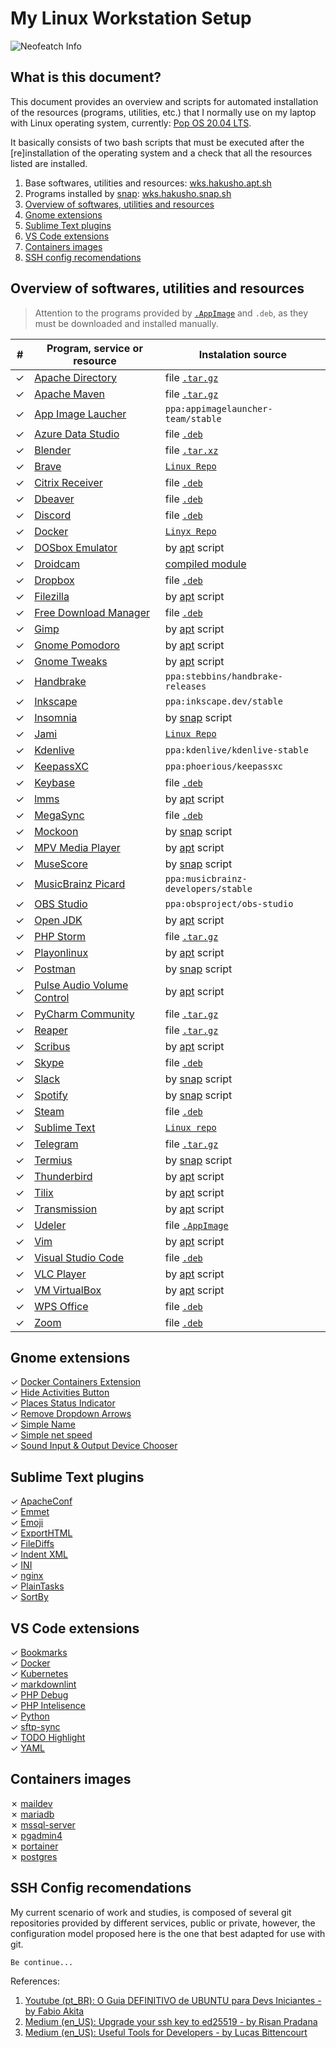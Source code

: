 # My Linux Workstation Setup

![Neofeatch Info][neofetch-image]

## What is this document?

This document provides an overview and scripts for automated installation of the resources (programs, utilities, etc.) that I normally use on my laptop with Linux operating system, currently: [Pop OS 20.04 LTS](https://pop.system76.com/).

It basically consists of two bash scripts that must be executed after the [re]installation of the operating system and a check that all the resources listed are installed.

1. Base softwares, utilities and resources: [wks.hakusho.apt.sh](wks.hakusho.apt.sh)
2. Programs installed by [snap](https://snapcraft.io/): [wks.hakusho.snap.sh](wks.hakusho.snap.sh)
3. [Overview of softwares, utilities and resources](#Overview-of-softwares,-utilities-and-resources)
4. [Gnome extensions](#Gnome-extensions)
5. [Sublime Text plugins](#Sublime-Text-plugins)
6. [VS Code extensions](#VS-Code-extensions)
7. [Containers images](#Containers-images)
8. [SSH config recomendations](#SSH-config-recomendations)

## Overview of softwares, utilities and resources

> Attention to the programs provided by [`.AppImage`](https://appimage.org/) and `.deb`, as they must be downloaded and installed manually.

|#| Program, service or resource | Instalation source |
|-|--------------------------------------------------------------------------------------------------------------------------|-|
|✓| [Apache Directory](https://directory.apache.org/studio/) | file [`.tar.gz`](https://directory.apache.org/studio/download/download-linux.html) |
|✓| [Apache Maven](http://maven.apache.org/) | file [`.tar.gz`](https://linuxize.com/post/how-to-install-apache-maven-on-ubuntu-18-04/) |
|✓| [App Image Laucher](https://github.com/TheAssassin/AppImageLauncher) | `ppa:appimagelauncher-team/stable` |
|✓| [Azure Data Studio](https://docs.microsoft.com/pt-br/sql/azure-data-studio/quickstart-sql-server?view=sql-server-ver15) | file [`.deb`](https://docs.microsoft.com/pt-br/sql/azure-data-studio/download-azure-data-studio?view=sql-server-ver15) |
|✓| [Blender](https://www.blender.org/) | file [`.tar.xz`](https://www.blender.org/download/) |
|✓| [Brave](https://brave.com/) | [`Linux Repo`](https://brave-browser.readthedocs.io/en/latest/installing-brave.html#linux) |
|✓| [Citrix Receiver](https://www.citrix.com/pt-br/digital-workspace/) | file [`.deb`](https://www.citrix.com/pt-br/downloads/citrix-receiver/linux/receiver-for-linux-latest.html) |
|✓| [Dbeaver](https://dbeaver.io/) | file [`.deb`](https://dbeaver.io/download/) |
|✓| [Discord](https://discordapp.com/) | file [`.deb`](https://discordapp.com/download) |
|✓| [Docker](https://www.docker.com/) | [`Linyx Repo`](https://docs.docker.com/engine/install/ubuntu/) |
|✓| [DOSbox Emulator](https://www.dosbox.com/) | by [apt](wks.hakusho.apt.sh) script |
|✓| [Droidcam](https://www.dev47apps.com/) | [compiled module](https://www.dev47apps.com/droidcam/linuxx/) |
|✓| [Dropbox](https://www.dropbox.com) | file [`.deb`](https://www.dropbox.com/install-linux) |
|✓| [Filezilla](https://filezilla-project.org/) | by [apt](wks.hakusho.apt.sh) script |
|✓| [Free Download Manager](https://www.freedownloadmanager.org/) | file [`.deb`](https://www.freedownloadmanager.org/download-fdm-for-linux.htm) |
|✓| [Gimp](https://www.gimp.org/) | by [apt](wks.hakusho.apt.sh) script |
|✓| [Gnome Pomodoro](https://gnomepomodoro.org/) | by [apt](wks.hakusho.apt.sh) script |
|✓| [Gnome Tweaks](https://wiki.gnome.org/Apps/Tweaks) | by [apt](wks.hakusho.apt.sh) script |
|✓| [Handbrake](https://handbrake.fr/) | `ppa:stebbins/handbrake-releases` |
|✓| [Inkscape](https://inkscape.org/pt-br/) | `ppa:inkscape.dev/stable` |
|✓| [Insomnia](https://insomnia.rest/download/) | by [snap](wks.hakusho.snap.sh) script |
|✓| [Jami](https://jami.net/download-jami-linux/) | [`Linux Repo`](https://jami.net/download-jami-linux/#open-modal-ubuntu-20.04-64-bit) |
|✓| [Kdenlive](https://kdenlive.org/en/download/) | `ppa:kdenlive/kdenlive-stable` |
|✓| [KeepassXC](https://keepassxc.org) | `ppa:phoerious/keepassxc`  |
|✓| [Keybase](https://keybase.io/) | file [`.deb`](https://keybase.io/docs/the_app/install_linux) |
|✓| [lmms](https://lmms.io/download) | by [apt](wks.hakusho.apt.sh) script |
|✓| [MegaSync](https://mega.nz) | file [`.deb`](https://mega.nz/sync) |
|✓| [Mockoon](https://mockoon.com/) | by [snap](wks.hakusho.snap.sh) script |
|✓| [MPV Media Player](https://mpv.io/) |by [apt](wks.hakusho.apt.sh) script |
|✓| [MuseScore](https://musescore.org/) | by [snap](wks.hakusho.snap.sh) script |
|✓| [MusicBrainz Picard](https://picard.musicbrainz.org/) | `ppa:musicbrainz-developers/stable` |
|✓| [OBS Studio](https://obsproject.com/pt-br) | `ppa:obsproject/obs-studio` |
|✓| [Open JDK](https://openjdk.java.net/) | by [apt](wks.hakusho.apt.sh) script |
|✓| [PHP Storm](https://www.jetbrains.com/pt-br/phpstorm/) | file [`.tar.gz`](https://www.jetbrains.com/pt-br/phpstorm/download/#section=linux) |
|✓| [Playonlinux](https://www.playonlinux.com/en/) | by [apt](wks.hakusho.apt.sh) script |
|✓| [Postman](https://www.postman.com/) | by [snap](wks.hakusho.snap.sh) script |
|✓| [Pulse Audio Volume Control](https://freedesktop.org/software/pulseaudio/pavucontrol/) | by [apt](wks.hakusho.apt.sh) script |
|✓| [PyCharm Community](https://www.jetbrains.com/pt-br/pycharm) | file [`.tar.gz`](https://www.jetbrains.com/pt-br/pycharm/download/#section=linux) |
|✓| [Reaper](http://reaper.fm) | file [`.tar.gz`](http://reaper.fm/download.php#linux_download) |
|✓| [Scribus](https://www.scribus.net/) | by [apt](wks.hakusho.apt.sh) script |
|✓| [Skype](https://www.skype.com/pt-br/) | file [`.deb`](https://www.skype.com/pt-br/get-skype/) |
|✓| [Slack](https://slack.com/intl/pt-br/) | by [snap](wks.hakusho.snap.sh) script |
|✓| [Spotify](https://www.spotify.com/br/) | by [snap](wks.hakusho.snap.sh) script |
|✓| [Steam](https://store.steampowered.com/?l=portuguese) | file [`.deb`](https://store.steampowered.com/about/) |
|✓| [Sublime Text](https://www.sublimetext.com/) | [`Linux repo`](https://www.sublimetext.com/docs/3/linux_repositories.html) |
|✓| [Telegram](https://telegram.org/) | file [`.tar.gz`](https://desktop.telegram.org/) |
|✓| [Termius](https://termius.com/) | by [snap](wks.hakusho.snap.sh) script |
|✓| [Thunderbird](https://www.thunderbird.net/en-US/) | by [apt](wks.hakusho.apt.sh) script |
|✓| [Tilix](https://gnunn1.github.io/tilix-web/) | by [apt](wks.hakusho.apt.sh) script |
|✓| [Transmission](https://transmissionbt.com/) | by [apt](wks.hakusho.apt.sh) script |
|✓| [Udeler](https://github.com/FaisalUmair/udemy-downloader-gui) | file [`.AppImage`](https://github.com/FaisalUmair/udemy-downloader-gui/releases)|✓| [VMware Player](https://www.vmware.com/br/products/workstation-player.html) | file [`.bundle`](https://my.vmware.com/en/web/vmware/free#desktop_end_user_computing/vmware_workstation_player/15_0) |
|✓| [Vim](https://www.vim.org/) | by [apt](wks.hakusho.apt.sh) script |
|✓| [Visual Studio Code](https://code.visualstudio.com/) | file [`.deb`](https://code.visualstudio.com/docs/?dv=linux64_deb) |
|✓| [VLC Player](https://www.videolan.org/index.pt-BR.html) | by [apt](wks.hakusho.apt.sh) script |
|✓| [VM VirtualBox](https://www.virtualbox.org/) | by [apt](wks.hakusho.apt.sh) script |
|✓| [WPS Office](https://www.wps.com/) | file [`.deb`](https://linux.wps.com/) |
|✓| [Zoom](https://zoom.us) | file [`.deb`](https://zoom.us/download) |

## Gnome extensions

✓ [Docker Containers Extension](https://extensions.gnome.org/extension/1864/hakan-baysal-onur-agtas/)\
✓ [Hide Activities Button](https://extensions.gnome.org/extension/1128/hide-activities-button/)\
✓ [Places Status Indicator](https://extensions.gnome.org/extension/8/places-status-indicator/)\
✓ [Remove Dropdown Arrows](https://extensions.gnome.org/extension/800/remove-dropdown-arrows/)\
✓ [Simple Name](https://extensions.gnome.org/extension/807/simple-name/)\
✓ [Simple net speed](https://extensions.gnome.org/extension/1085/simple-net-speed/)\
✓ [Sound Input & Output Device Chooser](https://extensions.gnome.org/extension/906/sound-output-device-chooser/)

## Sublime Text plugins

✓ [ApacheConf](https://packagecontrol.io/packages/ApacheConf)\
✓ [Emmet](https://packagecontrol.io/packages/Emmet)\
✓ [Emoji](https://packagecontrol.io/packages/Emoji)\
✓ [ExportHTML](https://packagecontrol.io/packages/ExportHtml)\
✓ [FileDiffs](https://packagecontrol.io/packages/FileDiffs)\
✓ [Indent XML](https://packagecontrol.io/packages/Indent%20XML)\
✓ [INI](https://packagecontrol.io/packages/INI)\
✓ [nginx](https://packagecontrol.io/packages/nginx)\
✓ [PlainTasks](https://packagecontrol.io/packages/PlainTasks)\
✓ [SortBy](https://packagecontrol.io/packages/SortBy)

## VS Code extensions

✓ [Bookmarks](https://marketplace.visualstudio.com/items?itemName=alefragnani.Bookmarks)\
✓ [Docker](https://marketplace.visualstudio.com/items?itemName=ms-azuretools.vscode-docker)\
✓ [Kubernetes](https://marketplace.visualstudio.com/items?itemName=ms-kubernetes-tools.vscode-kubernetes-tools)\
✓ [markdownlint](https://marketplace.visualstudio.com/items?itemName=DavidAnson.vscode-markdownlint)\
✓ [PHP Debug](https://marketplace.visualstudio.com/items?itemName=felixfbecker.php-debug)\
✓ [PHP Intelisence](https://marketplace.visualstudio.com/items?itemName=felixfbecker.php-intellisense)\
✓ [Python](https://marketplace.visualstudio.com/items?itemName=ms-python.python)\
✓ [sftp-sync](https://marketplace.visualstudio.com/items?itemName=bloody-ux.sftp-sync)\
✓ [TODO Highlight](https://marketplace.visualstudio.com/items?itemName=wayou.vscode-todo-highlight)\
✓ [YAML](https://marketplace.visualstudio.com/items?itemName=redhat.vscode-yaml)

## Containers images

✗ [maildev](https://danfarrelly.nyc/MailDev/)\
✗ [mariadb](https://hub.docker.com/_/mariadb)\
✗ [mssql-server](https://hub.docker.com/_/microsoft-mssql-server)\
✗ [pgadmin4](https://hub.docker.com/r/dpage/pgadmin4/)\
✗ [portainer](https://www.portainer.io/)\
✗ [postgres](https://hub.docker.com/_/postgres)

## SSH Config recomendations

My current scenario of work and studies, is composed of several git repositories provided by different services, public or private, however, the configuration model proposed here is the one that best adapted for use with git.

`Be continue...`

References:

1. [Youtube (pt_BR): O Guia DEFINITIVO de UBUNTU para Devs Iniciantes - by Fabio Akita](https://www.youtube.com/watch?v=epiyExCyb2s)
2. [Medium (en_US): Upgrade your ssh key to ed25519 - by Risan Pradana](https://medium.com/risan/upgrade-your-ssh-key-to-ed25519-c6e8d60d3c54)
3. [Medium (en_US): Useful Tools for Developers - by Lucas Bittencourt](https://dev.to/lucasgdb/useful-tools-for-developers-2c00)

[neofetch-image]: https://matias2i.com/neofetch.2020-05-05_17.32.16.png
